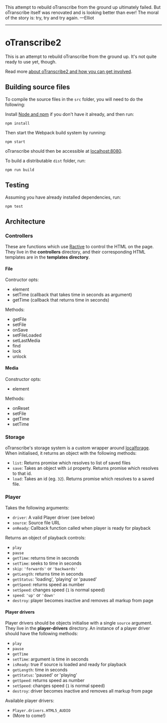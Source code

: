 
This attempt to rebuild oTranscribe from the ground up ultimately failed. But oTranscribe itself was renovated and is looking better than ever! The moral of the story is: try, try and try again. —Elliot

---

# oTranscribe2

This is an attempt to rebuild oTranscribe from the ground up. It's not quite ready to use yet, though.

Read more [about oTranscribe2 and how you can get involved](https://github.com/oTranscribe/oT2/wiki/About-oTranscribe2).

## Building source files

To compile the source files in the `src` folder, you will need to do the following:

Install [Node and npm](https://docs.npmjs.com/getting-started/installing-node) if you don't have it already, and then run:

    npm install

Then start the Webpack build system by running:

    npm start
  
oTranscribe should then be accessible at [localhost:8080](http://localhost:8080).

To build a distributable `dist` folder, run:

    npm run build

## Testing

Assuming you have already installed dependencies, run:

    npm test
    
## Architecture

### Controllers

These are functions which use [Ractive](http://www.ractivejs.org) to control the HTML on the page. They live in the **controllers** directory, and their corresponding HTML templates are in the **templates directory**.

#### File

Contructor opts:

- element
- setTime (callback that takes time in seconds as argument)
- getTime (callback that returns time in seconds)

Methods:

- getFile
- setFile
- onSave
- setFileLoaded
- setLastMedia
- find
- lock
- unlock

#### Media

Constructor opts:

- element

Methods:

- onReset
- setFile
- getTime
- setTime


### Storage

oTranscribe's storage system is a custom wrapper around [localforage](https://github.com/mozilla/localForage). When initialised, it returns an object with the following methods:

- `list`: Returns promise which resolves to  list of saved files
- `save`: Takes an object with `id` property. Returns promise which resolves to that id.
- `load`: Takes an id (eg. `32`). Returns promise which resolves to a saved file.

### Player

Takes the following arguments:

- `driver`: A valid Player driver (see below)
- `source`: Source file URL
- `onReady`: Callback function called when player is ready for playback

Returns an object of playback controls:

- `play`
- `pause`
- `getTime`: returns time in seconds
- `setTime`: seeks to time in seconds
- `skip`: `'forwards'` or `'backwards'`
- `getLength`: returns time in seconds
- `getStatus`: 'loading', 'playing' or 'paused'
- `getSpeed`: returns speed as number
- `setSpeed`: changes speed (`1` is normal speed)
- `speed`: `'up'` or `'down'`
- `destroy`: player becomes inactive and removes all markup from page


#### Player drivers

Player drivers should be objects initialise with a single `source` argument. They live in the **player-drivers** directory. An instance of a player driver should have the following methods:

- `play`
- `pause`
- `getTime`
- `setTime`: argument is time in seconds
- `isReady`: true if source is loaded and ready for playback
- `getLength`: time in seconds
- `getStatus`: 'paused' or 'playing'
- `getSpeed`: returns speed as number
- `setSpeed`: changes speed (`1` is normal speed)
- `destroy`: driver becomes inactive and removes all markup from page

Available player drivers:

- `Player.drivers.HTML5_AUDIO`
- (More to come!)

